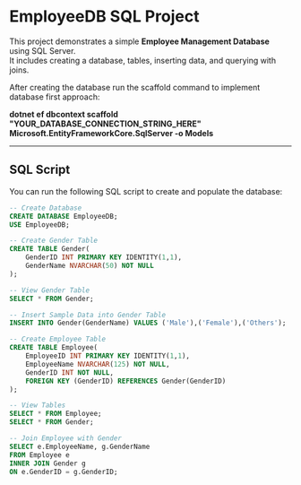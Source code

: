 # EmployeeDB SQL Project

This project demonstrates a simple **Employee Management Database** using SQL Server.  
It includes creating a database, tables, inserting data, and querying with joins.

After creating the database run the scaffold command to implement database first approach:

**dotnet ef dbcontext scaffold "YOUR_DATABASE_CONNECTION_STRING_HERE" Microsoft.EntityFrameworkCore.SqlServer -o Models**

---

## SQL Script

You can run the following SQL script to create and populate the database:

```sql
-- Create Database
CREATE DATABASE EmployeeDB;
USE EmployeeDB;

-- Create Gender Table
CREATE TABLE Gender(
    GenderID INT PRIMARY KEY IDENTITY(1,1),
    GenderName NVARCHAR(50) NOT NULL
);

-- View Gender Table
SELECT * FROM Gender;

-- Insert Sample Data into Gender Table
INSERT INTO Gender(GenderName) VALUES ('Male'),('Female'),('Others');

-- Create Employee Table
CREATE TABLE Employee(
    EmployeeID INT PRIMARY KEY IDENTITY(1,1),
    EmployeeName NVARCHAR(125) NOT NULL,
    GenderID INT NOT NULL,
    FOREIGN KEY (GenderID) REFERENCES Gender(GenderID)
);

-- View Tables
SELECT * FROM Employee;
SELECT * FROM Gender;

-- Join Employee with Gender
SELECT e.EmployeeName, g.GenderName 
FROM Employee e
INNER JOIN Gender g
ON e.GenderID = g.GenderID;
